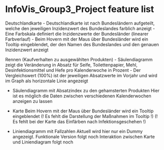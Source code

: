 # InfoVis_Group3_Project feature list

Deutschlandkarte
    - Deutschlandkarte ist nach Bundesländern aufgeteilt, welche den jeweiligen Inzidenzwert des Bundeslandes farblich anzeigt
    - Eine Farbskala definiert die Inzidenzwerte der Bundesländer (linearer Farbverlauf)
    - Beim Hovern mit der Maus über Bundesländer wird ein Tooltip eingeblendet, der den Namen des Bundeslandes und den genauen Inzidenzwert anzeigt

Rennen (Kaufverhalten zu ausgewählten Produkten)
    - Säulendiagramm zeigt die Veränderung in Absatz für Seife, Toilettenpapier, Mehl, Desinfektionsmittel und Hefe pro Kalenderwoche in Prozent
    - Der Vergleichswert (100%) ist der jeweiligen Absatzwerte im Vorjahr und wird im Graph als horizontale Linie angezeigt


- Säulendiagramm mit Absatzindex zu den gehamsterten Produkten
    Hier ist es möglich die Daten zwischen verschiedenen Kalenderwochen anzeigen zu lassen

- Karte
    Beim Hovern mit der Maus über Bundesländer wird ein Tooltip eingeblendet (! Es fehlt die Darstellung der Maßnahmen im Tooltip !)
    (! Es fehlt bei der Karte das Einfärben nach Infektionsgeschehen !)
    
- Liniendiagramm mit Fallzahlen
    Aktuell wird hier nur ein Dummy angezeigt. Funktionale Version folgt noch
    Interaktion zwischen Karte und Liniendiagram folgt noch

